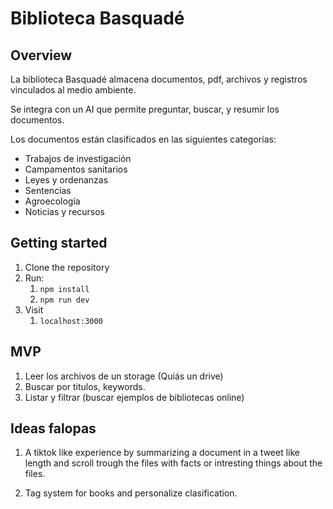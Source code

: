 # Biblioteca Basquadé

## Overview

La biblioteca Basquadé almacena documentos, pdf, archivos y registros vinculados al medio ambiente.

Se integra con un AI que permite preguntar, buscar, y resumir los documentos.

Los documentos están clasificados en las siguientes categorías:

- Trabajos de investigación
- Campamentos sanitarios
- Leyes y ordenanzas
- Sentencias
- Agroecología
- Noticias y recursos


## Getting started

1. Clone the repository
2. Run:
   1. `npm install`
   2. `npm run dev`
3. Visit 
   1. `localhost:3000`

## MVP

1. Leer los archivos de un storage (Quiás un drive)
2. Buscar por titulos, keywords.
3. Listar y filtrar (buscar ejemplos de bibliotecas online)


## Ideas falopas

1. A tiktok like experience by summarizing a document in a tweet like length and scroll trough the files with facts or intresting things about the files.

2. Tag system for books and personalize clasification. 